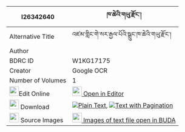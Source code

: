 |I26342640|ཁ་ཆེའི་གཡུ་རྫོང་། 
| --- | --- 
|Alternative Title |འཛམ་གླིང་གེ་སར་རྒྱལ་པོའི་སྒྲུང་ཁ་ཆེའི་གཡུ་རྫོང་།
|Author | 
|BDRC ID | W1KG17175
|Creator | Google OCR
|Number of Volumes| 1
|<img width="25" src="https://img.icons8.com/color/25/000000/edit-property.png">Edit Online| [<img width="25" src="https://avatars.githubusercontent.com/u/45091458?s=200&v=4"> Open in Editor](http://editor.openpecha.org/I26342640)
|<img width="25" src="https://img.icons8.com/fluent/48/000000/download-2.png"/>  Download | [![](https://img.icons8.com/color/20/000000/txt.png)Plain Text](https://github.com/Openpecha/I26342640/releases/download/v2/khache_i_yu_dzong_plain_I26342640.zip), [![](https://img.icons8.com/color/20/000000/txt.png)Text with Pagination](https://github.com/Openpecha/I26342640/releases/download/v2/khache_i_yu_dzong_pages_I26342640.zip)
|<img width="25" src="https://img.icons8.com/plasticine/100/000000/pictures-folder.png"/>  Source Images | [<img width="25" src="https://library.bdrc.io/icons/BUDA-small.svg"> Images of text file open in BUDA](https://library.bdrc.io/show/bdr:W1KG17175)